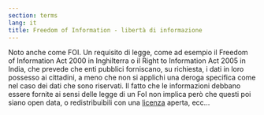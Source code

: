 ```yaml
---
section: terms
lang: it
title: Freedom of Information - libertà di informazione
---
```


Noto anche come FOI. Un requisito di legge, come ad esempio il Freedom of Information Act 2000 in Inghilterra o il Right to Information Act 2005 in India, che prevede che enti pubblici forniscano, su richiesta, i dati in loro possesso ai cittadini, a meno che non si applichi una deroga specifica come nel caso dei dati che sono riservati. Il fatto che le informazioni debbano essere fornite ai sensi delle legge di un FoI non implica però che questi poi siano open data, o redistribuibili con una [licenza](/glossary/it/licence/) aperta, ecc...
